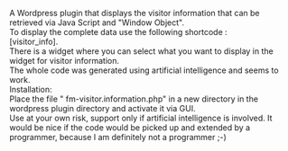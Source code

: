A Wordpress plugin that displays the visitor information that can be retrieved via Java Script and "Window Object".
<br>
To display the complete data use the following shortcode : <br>
[visitor_info].<br>
There is a widget where you can select what you want to display in the widget for visitor information.
<br>
The whole code was generated using artificial intelligence and seems to work.
<br>
Installation:<br>
Place the file " fm-visitor.information.php" in a new directory in the wordpress plugin directory and activate it via GUI.
<br>
Use at your own risk, support only if artificial intelligence is involved.
It would be nice if the code would be picked up and extended by a programmer, because I am definitely not a programmer ;-)
<br>
